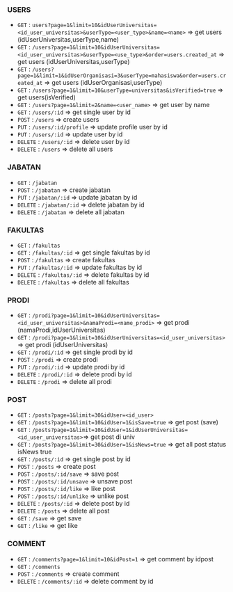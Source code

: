 ### USERS

- `GET` : `users?page=1&limit=10&idUserUniversitas=<id_user_universitas>&userType=<user_type>&name=<name>` => get users (idUserUniversitas,userType,name)
- `GET` : `/users?page=1&limit=10&idUserUniversitas=<id_user_universitas>&userType=<use_type>&order=users.created_at` => get users (idUserUniversitas,userType)
- `GET` : `/users?page=1&limit=1&idUserOrganisasi=3&userType=mahasiswa&order=users.created_at` => get users (idUserOrganisasi,userType)
- `GET` : `/users?page=1&limit=10&userType=universitas&isVerified=true` => get users(isVerified)
- `GET` : `/users?page=1&limit=2&name=<user_name>` => get user by name
- `GET` : `/users/:id` => get single user by id
- `POST` : `/users` => create users
- `PUT` : `/users/:id/profile` => update profile user by id
- `PUT` : `/users/:id` => update user by id
- `DELETE` : `/users/:id` => delete user by id
- `DELETE` : `/users` => delete all users

### JABATAN

- `GET` : `/jabatan`
- `POST` : `/jabatan` => create jabatan
- `PUT` : `/jabatan/:id` => update jabatan by id
- `DELETE` : `/jabatan/:id` => delete jabatan by id
- `DELETE` : `/jabatan` => delete all jabatan

### FAKULTAS

- `GET` : `/fakultas`
- `GET` : `/fakultas/:id` => get single fakultas by id
- `POST` : `/fakultas` => create fakultas
- `PUT` : `/fakultas/:id` => update fakultas by id
- `DELETE` : `/fakultas/:id` => delete fakultas by id
- `DELETE` : `/fakultas` => delete all fakultas

### PRODI

- `GET` : `/prodi?page=1&limit=10&idUserUniversitas=<id_user_universitas>&namaProdi=<name_prodi>` => get prodi (namaProdi,idUserUniversitas)
- `GET` : `/prodi?page=1&limit=10&idUserUniversitas=<id_user_universitas>` => get prodi (idUserUniversitas)
- `GET` : `/prodi/:id` => get single prodi by id
- `POST` : `/prodi` => create prodi
- `PUT` : `/prodi/:id` => update prodi by id
- `DELETE` : `/prodi/:id` => delete prodi by id
- `DELETE` : `/prodi` => delete all prodi

### POST

- `GET` : `/posts?page=1&limit=30&idUser=<id_user>`
- `GET` : `/posts?page=1&limit=10&idUser=1&isSave=true` => get post (save)
- `GET` : `/posts?page=1&limit=10&idUser=1&idUserUniversitas=<id_user_universitas>`=> get post di univ
- `GET` : `/posts?page=1&limit=30&idUser=1&isNews=true` => get all post status isNews true
- `GET` : `/posts/:id` => get single post by id
- `POST` : `/posts` => create post
- `POST` : `/posts/:id/save` => save post
- `POST` : `/posts/:id/unsave` => unsave post
- `POST` : `/posts/:id/like` => like post
- `POST` : `/posts/:id/unlike` => unlike post
- `DELETE` : `/posts/:id` => delete post by id
- `DELETE` : `/posts` => delete all post
- `GET` : `/save` => get save
- `GET` : `/like` => get like

### COMMENT

- `GET` : `/comments?page=1&limit=10&idPost=1` => get comment by idpost
- `GET` : `/comments`
- `POST` : `/comments` => create comment
- `DELETE` : `/comments/:id` => delete comment by id
